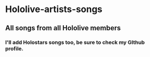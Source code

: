 # Hololive-artists-songs

## All songs from all Hololive members
### I'll add Holostars songs too, be sure to check my GIthub profile.
